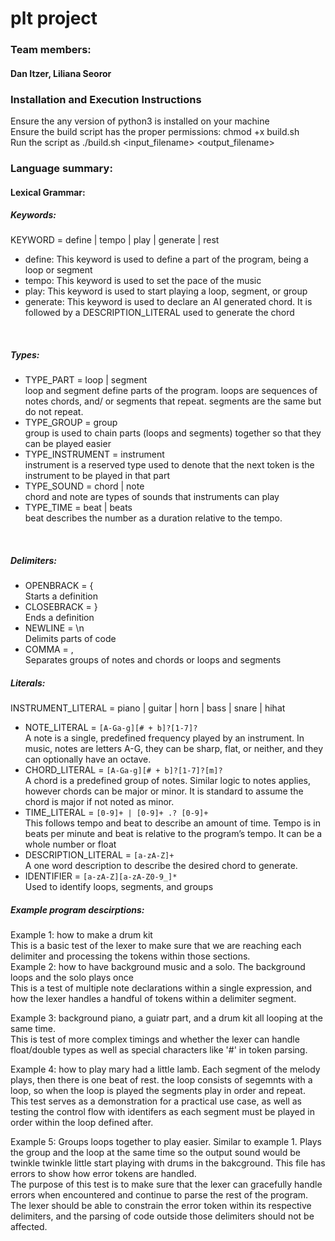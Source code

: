 # plt project

### Team members:<br>
#### Dan Itzer, Liliana Seoror<br>

### Installation and Execution Instructions<br>
Ensure the any version of python3 is installed on your machine<br>
Ensure the build script has the proper permissions: chmod +x build.sh<br>
Run the script as ./build.sh <input_filename> <output_filename> <br>

### Language summary:<br>

#### Lexical Grammar:
##### Keywords:<br>
KEYWORD = define | tempo | play | generate | rest<br>
- define: This keyword is used to define a part of the program, being a loop or segment<br>
- tempo: This keyword is used to set the pace of the music<br>
- play: This keyword is used to start playing a loop, segment, or group<br>
- generate: This keyword is used to declare an AI generated chord. It is followed by a DESCRIPTION_LITERAL used to generate the chord<br>
<br>

##### Types:<br>
- TYPE_PART = loop | segment<br>
loop and segment define parts of the program. loops are sequences of notes chords, and/ or segments that repeat. segments are the same but do not repeat.<br>
- TYPE_GROUP = group<br>
group is used to chain parts (loops and segments) together so that they can be played easier<br>
- TYPE_INSTRUMENT = instrument<br>
instrument is a reserved type used to denote that the next token is the instrument to be played in that part<br>
- TYPE_SOUND = chord | note<br>
chord and note are types of sounds that instruments can play<br>
- TYPE_TIME = beat | beats <br>
beat describes the number as a duration relative to the tempo.<br>
<br>

##### Delimiters:<br>
- OPENBRACK = {<br>
Starts a definition<br>
- CLOSEBRACK = }<br>
Ends a definition <br>
- NEWLINE = \n<br>
Delimits parts of code<br>
- COMMA = ,<br>
Separates groups of notes and chords or loops and segments<br>

##### Literals:<br>
INSTRUMENT_LITERAL = piano | guitar | horn | bass | snare | hihat<br>
- NOTE_LITERAL = ```[A-Ga-g][# + b]?[1-7]?```<br>
A note is a single, predefined frequency played by an instrument. In music, notes are letters A-G, they can be sharp, flat, or neither, and they can optionally have an octave.<br>
- CHORD_LITERAL = ```[A-Ga-g][# + b]?[1-7]?[m]?```<br>
A chord is a predefined group of notes. Similar logic to notes applies, however chords can be major or minor. It is standard to assume the chord is major if not noted as minor.<br>
- TIME_LITERAL = ```[0-9]+ | [0-9]+ .? [0-9]+```<br>
This follows tempo and beat to describe an amount of time. Tempo is in beats per minute and beat is relative to the program’s tempo. It can be a whole number or float<br>
- DESCRIPTION_LITERAL = ```[a-zA-Z]+```<br>
A one word description to describe the desired chord to generate.<br>
- IDENTIFIER = ```[a-zA-Z][a-zA-Z0-9_]*```<br>
Used to identify loops, segments, and groups<br>

##### Example program descirptions:<br>
Example 1: how to make a drum kit<br>
This is a basic test of the lexer to make sure that we are reaching each delimiter and processing the tokens within those sections.
<br>
Example 2: how to have background music and a solo. The background loops and the solo plays once <br>
This is a test of multiple note declarations within a single expression, and how the lexer handles a handful of tokens within a delimiter segment.
<br>

Example 3: background piano, a guiatr part, and a drum kit all looping at the same time. <br>
This is test of more complex timings and whether the lexer can handle float/double types as well as special characters like '#' in token parsing.
<br>

Example 4: how to play mary had a little lamb. Each segment of the melody plays, then there is one beat of rest. the loop consists of segemnts with a loop, so when the loop is played the segments play in order and repeat.<br>
This test serves as a demonstration for a practical use case, as well as testing the control flow with identifers as each segment must be played in order within the loop defined after.
<br>

Example 5: Groups loops together to play easier. Similar to example 1. Plays the group and the loop at the same time so the output sound would be twinkle twinkle little start playing with drums in the bakcground. This file has errors to show how error tokens are handled. <br>
The purpose of this test is to make sure that the lexer can gracefully handle errors when encountered and continue to parse the rest of the program. The lexer should be able to constrain the error token within its respective delimiters, and the parsing of code outside those delimiters should not be affected. <br>
